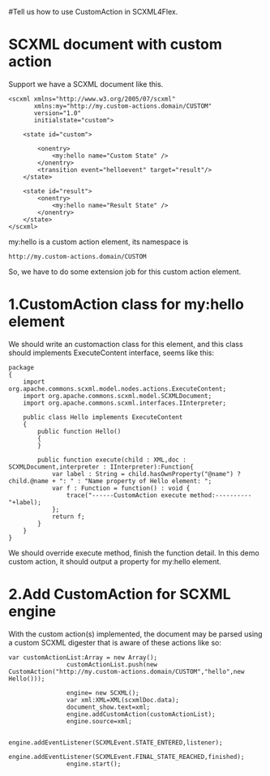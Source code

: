#Tell us how to use CustomAction in SCXML4Flex.

# SCXML document with custom action #

Support we have a SCXML document like this.
```
<scxml xmlns="http://www.w3.org/2005/07/scxml"
       xmlns:my="http://my.custom-actions.domain/CUSTOM"
       version="1.0"
       initialstate="custom">

    <state id="custom">

        <onentry>
            <my:hello name="Custom State" />
        </onentry>
		<transition event="helloevent" target="result"/>
    </state>
	
	<state id="result">
		<onentry>
            <my:hello name="Result State" />
        </onentry>
	</state>
</scxml>
```
my:hello is a custom action element, its namespace is
```
http://my.custom-actions.domain/CUSTOM
```
So, we have to do some extension job for this custom action element.

# 1.CustomAction class for my:hello element #

We should write an customaction class for this element, and this class should implements ExecuteContent interface, seems like this:
```
package
{
	import org.apache.commons.scxml.model.nodes.actions.ExecuteContent;
	import org.apache.commons.scxml.model.SCXMLDocument;
	import org.apache.commons.scxml.interfaces.IInterpreter;
	
	public class Hello implements ExecuteContent
	{
		public function Hello()
		{
		}
		
		public function execute(child : XML,doc : SCXMLDocument,interpreter : IInterpreter):Function{
			var label : String = child.hasOwnProperty("@name") ? child.@name + ": " : "Name property of Hello element: ";
			var f : Function = function() : void {
				trace("------CustomAction execute method:----------"+label);
			};
			return f;
		}
	}
}
```
We should override execute method, finish the function detail. In this demo custom action, it should output a property for my:hello element.

# 2.Add CustomAction for SCXML engine #
With the custom action(s) implemented, the document may be parsed using a custom SCXML digester that is aware of these actions like so:
```
var customActionList:Array = new Array();
				customActionList.push(new CustomAction("http://my.custom-actions.domain/CUSTOM","hello",new Hello()));
				
				engine= new SCXML();
				var xml:XML=XML(scxmlDoc.data);
				document_show.text=xml;
				engine.addCustomAction(customActionList);
				engine.source=xml;
				
				engine.addEventListener(SCXMLEvent.STATE_ENTERED,listener);
				engine.addEventListener(SCXMLEvent.FINAL_STATE_REACHED,finished);
				engine.start();
```